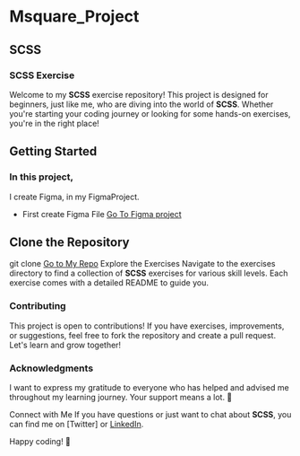 # Msquare_Project

## SCSS

### SCSS Exercise

Welcome to my **SCSS** exercise repository! This project is designed for beginners, just like me, who are diving into the world of **SCSS**. Whether you're starting your coding journey or looking for some hands-on exercises, you're in the right place!

## Getting Started

### In this project,

I create Figma, in my FigmaProject.

- First create Figma File
  [Go To Figma project](https://www.figma.com/file/MSZui6srifRj6DmEhpvkY0/Msquare_Login?type=design&node-id=0%3A1&mode=design&t=XGELVK2lLpfldCcb-1)

## Clone the Repository

git clone [Go to My Repo](https://github.com/wzhtoo/msquarewebsite) Explore the Exercises Navigate to the exercises directory to find a collection of **SCSS** exercises for various skill levels. Each exercise comes with a detailed README to guide you.

### Contributing

This project is open to contributions! If you have exercises, improvements, or suggestions, feel free to fork the repository and create a pull request. Let's learn and grow together!

### Acknowledgments

I want to express my gratitude to everyone who has helped and advised me throughout my learning journey. Your support means a lot. 💙

Connect with Me If you have questions or just want to chat about **SCSS**, you can find me on [Twitter] or [LinkedIn](https://www.linkedin.com/in/win-zaw-04a9a569/).

Happy coding! 🚀

